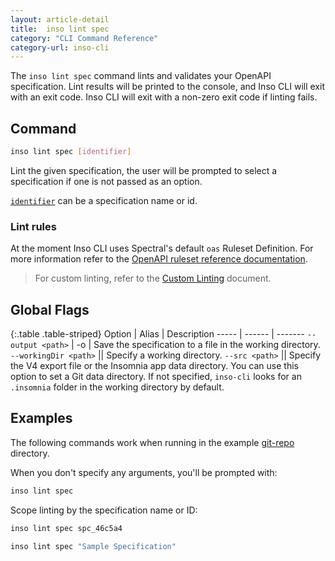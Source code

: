 ```yaml
---
layout: article-detail
title:  inso lint spec
category: "CLI Command Reference"
category-url: inso-cli
---
```


The `inso lint spec` command lints and validates your OpenAPI specification. Lint results will be printed to the console, and Inso CLI will exit with an exit code. Inso CLI will exit with a non-zero exit code if linting fails.

## Command

```bash
inso lint spec [identifier]
```

Lint the given specification, the user will be prompted to select a specification if one is not passed as an option.

[`identifier`](/inso-cli/introduction/#the-identifier-argument) can be a specification name or id.

### Lint rules

At the moment Inso CLI uses Spectral's default `oas` Ruleset Definition. For more information refer to the [OpenAPI ruleset reference documentation](https://meta.stoplight.io/docs/spectral/docs/reference/openapi-rules.md).

> For custom linting, refer to the [Custom Linting](/inso-cli/cli-command-reference/inso-custom-linting) document.

## Global Flags

{:.table .table-striped}
Option  | Alias | Description
----- | ------ | -------
`--output <path>` | -o | Save the specification to a file in the working directory.
`--workingDir <path>` || Specify a working directory.
`--src <path>` || Specify the V4 export file or the Insomnia app data directory. You can use this option to set a Git data directory. If not specified, `inso-cli` looks for an `.insomnia` folder in the working directory by default.

## Examples

The following commands work when running in the example [git-repo](https://github.com/Kong/insomnia/tree/develop/packages/insomnia-inso/src/db/fixtures/git-repo) directory.

When you don't specify any arguments, you'll be prompted with:

```bash
inso lint spec
```

Scope linting by the specification name or ID:

```bash
inso lint spec spc_46c5a4
```

```bash
inso lint spec "Sample Specification"
```
